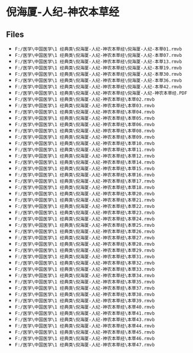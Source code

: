 # 倪海厦-人纪-神农本草经

## Files

- `F:/医学\中国医学\1 经典类\倪海厦-人纪-神农本草经\倪海厦-人纪-本草01.rmvb`
- `F:/医学\中国医学\1 经典类\倪海厦-人纪-神农本草经\倪海厦-人纪-本草07.rmvb`
- `F:/医学\中国医学\1 经典类\倪海厦-人纪-神农本草经\倪海厦-人纪-本草13.rmvb`
- `F:/医学\中国医学\1 经典类\倪海厦-人纪-神农本草经\倪海厦-人纪-本草19.rmvb`
- `F:/医学\中国医学\1 经典类\倪海厦-人纪-神农本草经\倪海厦-人纪-本草30.rmvb`
- `F:/医学\中国医学\1 经典类\倪海厦-人纪-神农本草经\倪海厦-人纪-本草36.rmvb`
- `F:/医学\中国医学\1 经典类\倪海厦-人纪-神农本草经\倪海厦-人纪-本草42.rmvb`
- `F:/医学\中国医学\1 经典类\倪海厦-人纪-神农本草经\倪海厦-人纪-神农本草经.PDF`
- `F:/医学\中国医学\1 经典类\倪海厦-人纪-神农本草经\本草02.rmvb`
- `F:/医学\中国医学\1 经典类\倪海厦-人纪-神农本草经\本草03.rmvb`
- `F:/医学\中国医学\1 经典类\倪海厦-人纪-神农本草经\本草04.rmvb`
- `F:/医学\中国医学\1 经典类\倪海厦-人纪-神农本草经\本草05.rmvb`
- `F:/医学\中国医学\1 经典类\倪海厦-人纪-神农本草经\本草06.rmvb`
- `F:/医学\中国医学\1 经典类\倪海厦-人纪-神农本草经\本草08.rmvb`
- `F:/医学\中国医学\1 经典类\倪海厦-人纪-神农本草经\本草09.rmvb`
- `F:/医学\中国医学\1 经典类\倪海厦-人纪-神农本草经\本草10.rmvb`
- `F:/医学\中国医学\1 经典类\倪海厦-人纪-神农本草经\本草11.rmvb`
- `F:/医学\中国医学\1 经典类\倪海厦-人纪-神农本草经\本草12.rmvb`
- `F:/医学\中国医学\1 经典类\倪海厦-人纪-神农本草经\本草14.rmvb`
- `F:/医学\中国医学\1 经典类\倪海厦-人纪-神农本草经\本草15.rmvb`
- `F:/医学\中国医学\1 经典类\倪海厦-人纪-神农本草经\本草16.rmvb`
- `F:/医学\中国医学\1 经典类\倪海厦-人纪-神农本草经\本草17.rmvb`
- `F:/医学\中国医学\1 经典类\倪海厦-人纪-神农本草经\本草18.rmvb`
- `F:/医学\中国医学\1 经典类\倪海厦-人纪-神农本草经\本草20.rmvb`
- `F:/医学\中国医学\1 经典类\倪海厦-人纪-神农本草经\本草21.rmvb`
- `F:/医学\中国医学\1 经典类\倪海厦-人纪-神农本草经\本草22.rmvb`
- `F:/医学\中国医学\1 经典类\倪海厦-人纪-神农本草经\本草23.rmvb`
- `F:/医学\中国医学\1 经典类\倪海厦-人纪-神农本草经\本草24.rmvb`
- `F:/医学\中国医学\1 经典类\倪海厦-人纪-神农本草经\本草25.rmvb`
- `F:/医学\中国医学\1 经典类\倪海厦-人纪-神农本草经\本草26.rmvb`
- `F:/医学\中国医学\1 经典类\倪海厦-人纪-神农本草经\本草27.rmvb`
- `F:/医学\中国医学\1 经典类\倪海厦-人纪-神农本草经\本草28.rmvb`
- `F:/医学\中国医学\1 经典类\倪海厦-人纪-神农本草经\本草29.rmvb`
- `F:/医学\中国医学\1 经典类\倪海厦-人纪-神农本草经\本草31.rmvb`
- `F:/医学\中国医学\1 经典类\倪海厦-人纪-神农本草经\本草32.rmvb`
- `F:/医学\中国医学\1 经典类\倪海厦-人纪-神农本草经\本草33.rmvb`
- `F:/医学\中国医学\1 经典类\倪海厦-人纪-神农本草经\本草34.rmvb`
- `F:/医学\中国医学\1 经典类\倪海厦-人纪-神农本草经\本草35.rmvb`
- `F:/医学\中国医学\1 经典类\倪海厦-人纪-神农本草经\本草37.rmvb`
- `F:/医学\中国医学\1 经典类\倪海厦-人纪-神农本草经\本草38.rmvb`
- `F:/医学\中国医学\1 经典类\倪海厦-人纪-神农本草经\本草39.rmvb`
- `F:/医学\中国医学\1 经典类\倪海厦-人纪-神农本草经\本草40.rmvb`
- `F:/医学\中国医学\1 经典类\倪海厦-人纪-神农本草经\本草41.rmvb`
- `F:/医学\中国医学\1 经典类\倪海厦-人纪-神农本草经\本草43.rmvb`
- `F:/医学\中国医学\1 经典类\倪海厦-人纪-神农本草经\本草44.rmvb`
- `F:/医学\中国医学\1 经典类\倪海厦-人纪-神农本草经\本草45.rmvb`
- `F:/医学\中国医学\1 经典类\倪海厦-人纪-神农本草经\本草46.rmvb`
- `F:/医学\中国医学\1 经典类\倪海厦-人纪-神农本草经\本草47.rmvb`
